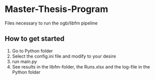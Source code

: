 # Master-Thesis-Program
 Files necessary to run the ogb/libfm pipeline

## How to get started
1. Go to Python folder
2. Select the config.ini file and modify to your desire
3. run main.py
4. See results in the libfm-folder, the Runs.xlsx and the log-file in the Python folder
